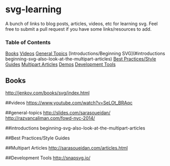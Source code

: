 svg-learning
============

A bunch of links to blog posts, articles, videos, etc for learning svg. Feel free to submit a pull request if you have some links/resources to add.


### Table of Contents
[Books](#books)
[Videos](#videos)
[General Topics](#general-topics)
[Introductions/Beginning SVG](#introductions beginning-svg-also-look-at-the-multipart-articles)
[Best Practices/Style Guides](#best-practicesstyle-guides)
[Multipart Articles](#multipart-articles)
[Demos](#demos)
[Development Tools](#development-tools)

## Books
http://jenkov.com/books/svg/index.html

##videos
https://www.youtube.com/watch?v=SeLOt_BRAqc


##general-topics
http://slides.com/sarasoueidan/
http://razvancaliman.com/fowd-nyc-2014/

##introductions beginning-svg-also-look-at-the-multipart-articles



##Best Practices/Style Guides



##Multipart Articles
http://sarasoueidan.com/articles.html


##Development Tools
http://snapsvg.io/

